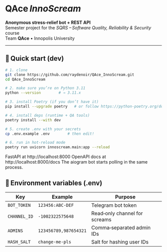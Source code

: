# QAce _InnoScream_

**Anonymous stress‑relief bot + REST API**  
Semester project for the _SQRS – Software Quality, Reliability & Security_ course  
Team **QAce** • Innopolis University

---

## 🚀 Quick start (dev)

```bash
# 1. clone
git clone https://github.com/raydenoir/QAce_InnoScream.git
cd QAce_InnoScream

# 2. make sure you’re on Python 3.11
python --version        # → 3.11.x

# 3. install Poetry (if you don’t have it)
pip install --upgrade poetry   # or follow https://python-poetry.org/docs/#installation

# 4. install deps (runtime + QA tools)
poetry install --with dev

# 5. create .env with your secrets
cp .env.example .env        # then edit!

# 6. run in hot‑reload mode
poetry run uvicorn innoscream.main:app --reload
```

FastAPI at http://localhost:8000
OpenAPI docs at http://localhost:8000/docs
The aiogram bot starts polling in the same process.

## 🔑 Environment variables (.env)
| Key            | Example               | Purpose                       |
| -------------- | --------------------- | ----------------------------- |
| `BOT_TOKEN`    | `123456:ABC‑DEF`      | Telegram bot token            |
| `CHANNEL_ID`   | `-1002322575648`      | Read‑only channel for screams |
| `ADMINS`       | `123456789,987654321` | Comma‑separated admin IDs     |
| `HASH_SALT`    | `change‑me‑pls`       | Salt for hashing user IDs     |
